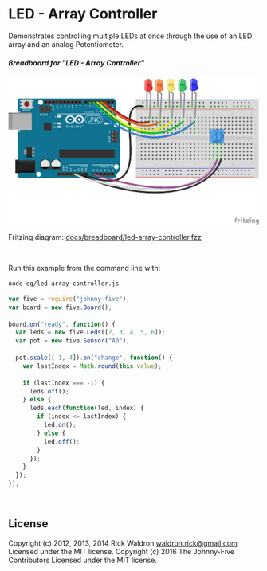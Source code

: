 <!--remove-start-->

# LED - Array Controller

<!--remove-end-->


Demonstrates controlling multiple LEDs at once through the use of an LED array and an analog Potentiometer.





##### Breadboard for "LED - Array Controller"



![docs/breadboard/led-array-controller.png](breadboard/led-array-controller.png)<br>

Fritzing diagram: [docs/breadboard/led-array-controller.fzz](breadboard/led-array-controller.fzz)

&nbsp;




Run this example from the command line with:
```bash
node eg/led-array-controller.js
```


```javascript
var five = require("johnny-five");
var board = new five.Board();

board.on("ready", function() {
  var leds = new five.Leds([2, 3, 4, 5, 6]);
  var pot = new five.Sensor("A0");

  pot.scale([-1, 4]).on("change", function() {
    var lastIndex = Math.round(this.value);

    if (lastIndex === -1) {
      leds.off();
    } else {
      leds.each(function(led, index) {
        if (index <= lastIndex) {
          led.on();
        } else {
          led.off();
        }
      });
    }
  });
});

```








&nbsp;

<!--remove-start-->

## License
Copyright (c) 2012, 2013, 2014 Rick Waldron <waldron.rick@gmail.com>
Licensed under the MIT license.
Copyright (c) 2016 The Johnny-Five Contributors
Licensed under the MIT license.

<!--remove-end-->
